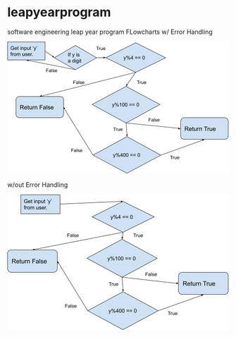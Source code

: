 # leapyearprogram
software engineering leap year program
FLowcharts
w/ Error Handling

![ErrorHandling](https://github.com/anthonyfil/leapyearprogram/blob/main/SoftEngrWErrorHandling.png)

w/out Error Handling

![NoErrorHandling](https://github.com/anthonyfil/leapyearprogram/blob/main/SoftEngrNoErrorHandle.png)

